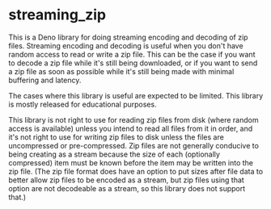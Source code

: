 # streaming_zip

This is a Deno library for doing streaming encoding and decoding of zip files.
Streaming encoding and decoding is useful when you don't have random access to
read or write a zip file. This can be the case if you want to decode a zip file
while it's still being downloaded, or if you want to send a zip file as soon as
possible while it's still being made with minimal buffering and latency.

The cases where this library is useful are expected to be limited. This library
is mostly released for educational purposes.

This library is not right to use for reading zip files from disk (where random
access is available) unless you intend to read all files from it in order, and
it's not right to use for writing zip files to disk unless the files are
uncompressed or pre-compressed. Zip files are not generally conducive to being
creating as a stream because the size of each (optionally compressed) item must
be known before the item may be written into the zip file. (The zip file format
does have an option to put sizes after file data to better allow zip files to be
encoded as a stream, but zip files using that option are not decodeable as a
stream, so this library does not support that.)
